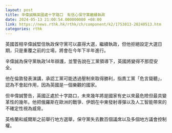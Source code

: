 ```yaml
---
layout: post
title: 辛偉誠稱英國處十字路口　有信心保守黨繼續執政
date: 2024-05-13 21:00:54.000000000 +08:00
link: https://news.rthk.hk/rthk/ch/component/k2/1753013-20240513.htm
categories: rthk
---
```


英國首相辛偉誠堅信執政保守黨可以贏得大選，繼續執政，但他拒絕設定大選日期，只是重覆之前的立場，將會在今年下半年進行。

辛偉誠為保守黨執政14年辯護，並警告說在工黨領導下，英國將變得不那麼安全。

他在倫敦發表演講，承認工黨可能透過壓制來取得勝利，指責工黨「危言聳聽」，認為不會起作用，因為英國是一個樂觀的國家。

但辛偉誠警告，英國正處於十字路口，未來幾年將是國家有史以來最危險但最具變革性的幾年。他把俄羅斯在歐洲的戰爭、伊朗在中東發射導彈以及人工智能帶來的不確定性視為威脅。 

英格蘭和威爾斯之前舉行地方選舉，保守黨失去數百個議席以及多個地方議會控制權。
